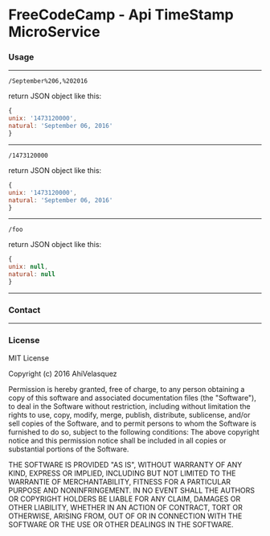 # FreeCodeCamp - Api TimeStamp MicroService

### Usage
___
```
/September%206,%202016
```

return JSON object like this:
```Javascript
{
unix: '1473120000',
natural: 'September 06, 2016'
}
```
___
```
/1473120000
```

return JSON object like this:
```Javascript
{
unix: '1473120000',
natural: 'September 06, 2016'
}
```
___
```
/foo
```

return JSON object like this:
```Javascript
{
unix: null,
natural: null
}
```
___
### Contact

___

### License

MIT License

Copyright (c) 2016 AhiVelasquez

Permission is hereby granted, free of charge, to any person obtaining a copy of this software and associated documentation files (the "Software"), to deal in the Software without restriction, including without limitation the rights to use, copy, modify, merge, publish, distribute, sublicense, and/or sell copies of the Software, and to permit persons to whom the Software is furnished to do so, subject to the following conditions: The above copyright notice and this permission notice shall be included in all copies or substantial portions of the Software.

THE SOFTWARE IS PROVIDED "AS IS", WITHOUT WARRANTY OF ANY KIND, EXPRESS OR IMPLIED, INCLUDING BUT NOT LIMITED TO THE WARRANTIE OF MERCHANTABILITY, FITNESS FOR A PARTICULAR PURPOSE AND NONINFRINGEMENT. IN NO EVENT SHALL THE AUTHORS OR COPYRIGHT HOLDERS BE LIABLE FOR ANY CLAIM, DAMAGES OR OTHER LIABILITY, WHETHER IN AN ACTION OF CONTRACT, TORT OR OTHERWISE, ARISING FROM, OUT OF OR IN CONNECTION WITH THE SOFTWARE OR THE USE OR OTHER DEALINGS IN THE SOFTWARE.
